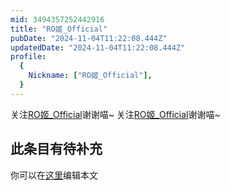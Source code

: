 ```yaml
---
mid: 3494357252442916
title: "RO姬_Official"
pubDate: "2024-11-04T11:22:08.444Z"
updatedDate: "2024-11-04T11:22:08.444Z"
profile:
  {
    Nickname: ["RO姬_Official"],
  }
---
```


关注[RO姬_Official](https://space.bilibili.com/3494357252442916)谢谢喵~ 关注[RO姬_Official](https://space.bilibili.com/3494357252442916)谢谢喵~

## 此条目有待补充
你可以在[这里](https://github.com/Yuhanawa/VTuber.ICU-Content/edit/master/v/RO姬_Official/index.md)编辑本文
